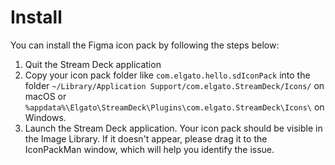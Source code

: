 # Install

You can install the Figma icon pack by following the steps below:

1. Quit the Stream Deck application
2. Copy your icon pack folder like `com.elgato.hello.sdIconPack` into the folder `~/Library/Application Support/com.elgato.StreamDeck/Icons/` on macOS or `%appdata%\Elgato\StreamDeck\Plugins\com.elgato.StreamDeck\Icons\` on Windows.
3. Launch the Stream Deck application. Your icon pack should be visible in the Image Library. If it doesn't appear, please drag it to the IconPackMan window, which will help you identify the issue.